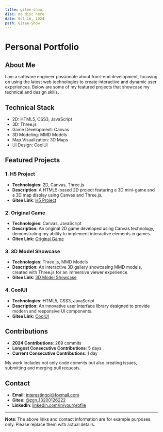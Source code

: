 ```yaml
---
title: gitee-show
disc: no disc here
date: Oct 16, 2024
path: Gitee-Show
---
```

<special>
</special>

# Personal Portfolio

## About Me

I am a software engineer passionate about front-end development, focusing on using the latest web technologies to create interactive and dynamic user experiences. Below are some of my featured projects that showcase my technical and design skills.

## Technical Stack

- 2D: HTML5, CSS3, JavaScript
- 3D: Three.js
- Game Development: Canvas
- 3D Modeling: MMD Models
- Map Visualization: 3D Maps
- UI Design: CoolUI

## Featured Projects

### 1. H5 Project

- **Technologies**: 2D, Canvas, Three.js
- **Description**: A HTML5-based 2D project featuring a 3D mini-game and a 3D map display using Canvas and Three.js.
- **Gitee Link**: [H5 Project](https://gitee.com/zgn_13200126222)

### 2. Original Game

- **Technologies**: Canvas, JavaScript
- **Description**: An original 2D game developed using Canvas technology, demonstrating my ability to implement interactive elements in games.
- **Gitee Link**: [Original Game](https://gitee.com/zgn_13200126222)

### 3. 3D Model Showcase

- **Technologies**: Three.js, MMD Models
- **Description**: An interactive 3D gallery showcasing MMD models, created with Three.js for an immersive viewer experience.
- **Gitee Link**: [3D Model Showcase](https://gitee.com/zgn_13200126222)

### 4. CoolUI

- **Technologies**: HTML5, CSS3, JavaScript
- **Description**: An innovative user interface library designed to provide modern and responsive UI components.
- **Gitee Link**: [CoolUI](https://gitee.com/zgn_13200126222)

## Contributions

- **2024 Contributions**: 269 commits
- **Longest Consecutive Contributions**: 5 days
- **Current Consecutive Contributions**: 1 day

My work includes not only code commits but also creating issues, submitting and merging pull requests.

## Contact

- **Email**: [interestingol@foxmail.com](mailto:example@example.com)
- **Gitee**: [@zgn_13200126222](https://gitee.com/zgn_13200126222)
- **LinkedIn**: [linkedin.com/in/yourprofile](https://www.linkedin.com/in/yourprofile)

---

**Note**: The above links and contact information are for example purposes only. Please replace them with actual details.
